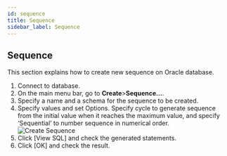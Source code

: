 ```yaml
---
id: sequence
title: Sequence
sidebar_label: Sequence
---
```


## Sequence

This section explains how to create new sequence on Oracle database.

1. Connect to database.
2. On the main menu bar, go to **Create**>**Sequence…**.
3. Specify a name and a schema for the sequence to be created.
4. Specify values and set Options. Specify cycle to generate sequence from the initial value when it reaches the maximum value, and specify ‘Sequential’ to number sequence in numerical order.  
![Create Sequence](https://s3.ap-northeast-2.amazonaws.com/sqlgate-manual-content/D904F42CAD1D900FCFA9D3B2D5E30B1C.jpg)
5. Click [View SQL] and check the generated statements.
6. Click [OK] and check the result.

